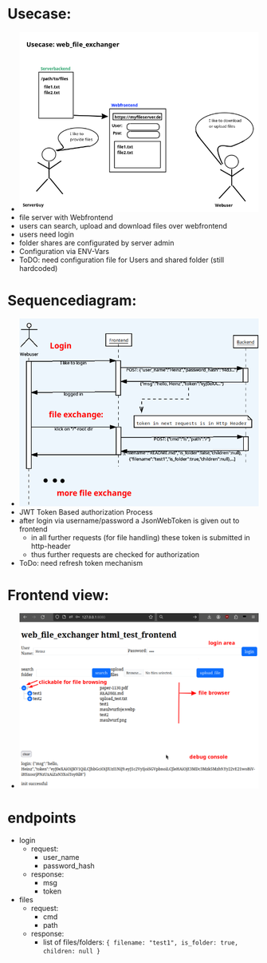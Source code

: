 # Usecase:
- ![Alt text](usecase.png?raw=true "user want to exchange files")
- file server with Webfrontend
- users can search, upload and download files over webfrontend
- users need login
- folder shares are configurated by server admin
- Configuration via ENV-Vars
- ToDO: need configuration file for Users and shared folder (still hardcoded)

# Sequencediagram:
- ![Alt text](sequence_diagram_user_interaction.png?raw=true "user login and access root directory")
- JWT Token Based authorization Process
- after login via username/password a JsonWebToken is given out to frontend
  - in all further requests (for file handling) these token is submitted in http-header
  - thus further requests are checked for authorization
- ToDo: need refresh token mechanism
# Frontend view:
- ![Alt text](frontend_view_explained.png?raw=true "html frontend with login area and file browser")
# endpoints
- login
  - request:
    - user_name
    - password_hash
  - response:
    - msg
    - token
- files
  - request:
    - cmd
    - path
  - response:
    - list of files/folders: `{ filename: "test1", is_folder: true, children: null }`

